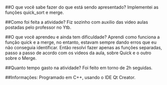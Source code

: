 ##O que você sabe fazer do que está sendo apresentado?
Implementei as funções quick_sort e merge.

##Como foi feita a atividade?
Fiz sozinho com auxilio das video aulas postadas pelo professor no Ytb.

##O que você aprendeu e ainda tem dificuldade?
Aprendi como funciona a função quick e a merge, no entanto, estavam sempre dando erros que eu não conseguia identificar. Então resolvi fazer apenas as funções separadas, passo a passo de acordo com os videos da aula, sobre Quick e o outro sobre o Merge.

##Quanto tempo gasto na atividade?
Foi feito em torno de 2h seguidas.

##Informações:
Programado em C++, usando o IDE Qt Creator.
